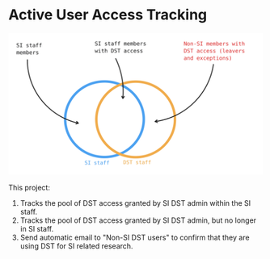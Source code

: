 # Active User Access Tracking

![venn_diagram](https://github.com/CBS-SI/DST/blob/main/Active%20User%20Access%20Tracking/images/venn_diagram.svg)

This project:

1. Tracks the pool of DST access granted by SI DST admin within the SI staff.
2. Tracks the pool of DST access granted by SI DST admin, but no longer in SI staff.
3. Send automatic email to "Non-SI DST users" to confirm that they are using DST for SI related research.
